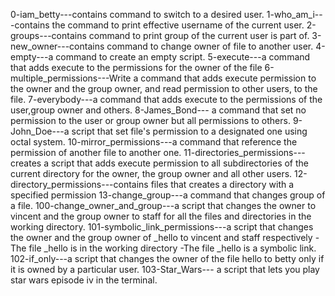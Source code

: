 0-iam_betty---contains command to switch to a desired user.
1-who_am_i---contains the command to print effective username of the current user.
2-groups---contains command to print group of the current user is part of.
3-new_owner---contains command to change owner of file to another user.
4-empty---a command to create an empty script.
5-execute---a command that adds execute to the permissions for the owner of the file
6-multiple_permissions---Write a command that adds execute permission to the owner and the group owner, and read permission to other users, to the file. 
7-everybody---a command that adds execute to the permissions of the user,group owner and others.
8-James_Bond--- a command that set no permission to the user or group owner but all permissions to others.
9-John_Doe---a script that set file's permission to a designated one using octal system.
10-mirror_permissions---a command that reference the permission of another file to another one.
11-directories_permissions---creates a script that adds execute permission to all subdirectories of the current directory for the owner, the group owner and all other users.
12-directory_permissions---contains files that creates a directory with a specified permission
13-change_group---a command that changes group of a file.
100-change_owner_and_group---a script that changes the owner to vincent and the group owner to staff for all the files and directories in the working directory.
101-symbolic_link_permissions---a script that changes the owner and the group owner of _hello to vincent and staff respectively -The file _hello is in the working directory -The file _hello is a symbolic link.
102-if_only---a script that changes the owner of the file hello to betty only if it is owned by a particular user.
103-Star_Wars--- a script that lets you play star wars episode iv in the terminal.
